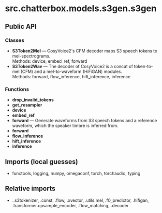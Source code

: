 # src.chatterbox.models.s3gen.s3gen

## Public API

### Classes
- **S3Token2Mel** — CosyVoice2's CFM decoder maps S3 speech tokens to mel-spectrograms.  
  Methods: device, embed_ref, forward
- **S3Token2Wav** — The decoder of CosyVoice2 is a concat of token-to-mel (CFM) and a mel-to-waveform (HiFiGAN) modules.  
  Methods: forward, flow_inference, hift_inference, inference

### Functions
- **drop_invalid_tokens**
- **get_resampler**
- **device**
- **embed_ref**
- **forward** — Generate waveforms from S3 speech tokens and a reference waveform, which the speaker timbre is inferred from.
- **forward**
- **flow_inference**
- **hift_inference**
- **inference**

## Imports (local guesses)
- functools, logging, numpy, omegaconf, torch, torchaudio, typing

## Relative imports
- ..s3tokenizer, .const, .flow, .xvector, .utils.mel, .f0_predictor, .hifigan, .transformer.upsample_encoder, .flow_matching, .decoder
